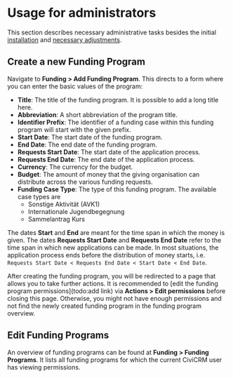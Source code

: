 # Usage for administrators

This section describes necessary administrative tasks besides the initial [installation](../administration/installation.md) and [necessary adjustments](../administration/necessary-adjustments.md).

## Create a new Funding Program

Navigate to **Funding > Add Funding Program**. This directs to a form where you can enter the basic values of the program:

* **Title**: The title of the funding program. It is possible to add a long title here.
*  **Abbreviation**: A short abbreviation of the program title.
* **Identifier Prefix**: The identifier of a funding case within this funding program will start with the given prefix.
* **Start Date**: The start date of the funding program.
* **End Date**: The end date of the funding program.
* **Requests Start Date**: The start date of the application process.
* **Requests End Date**: The end date of the application process.
* **Currency**: The currency for the budget.
* **Budget**: The amount of money that the giving organisation can distribute across the various funding requests.
* **Funding Case Type**: The type of this funding program. The available case types are
    * Sonstige Aktivität (AVK1)
    * Internationale Jugendbegegnung
    * Sammelantrag Kurs

The dates **Start** and **End** are meant for the time span in which the money is given. The dates **Requests Start Date** and **Requests End Date** refer to the time span in which new applications can be made. In most situations, the application process ends before the distribution of money starts, i.e. `Requests Start Date < Requests End Date < Start Date < End Date`.

After creating the funding program, you will be redirected to a page that allows you to take further actions. It is recommended to [edit the funding program permissions](todo:add link) via **Actions > Edit permissions** before closing this page. Otherwise, you might not have enough permissions and not find the newly created funding program in the funding program overview.

## Edit Funding Programs

An overview of funding programs can be found at **Funding > Funding Programs**. It lists all funding programs for which the current CiviCRM user has viewing permissions.
